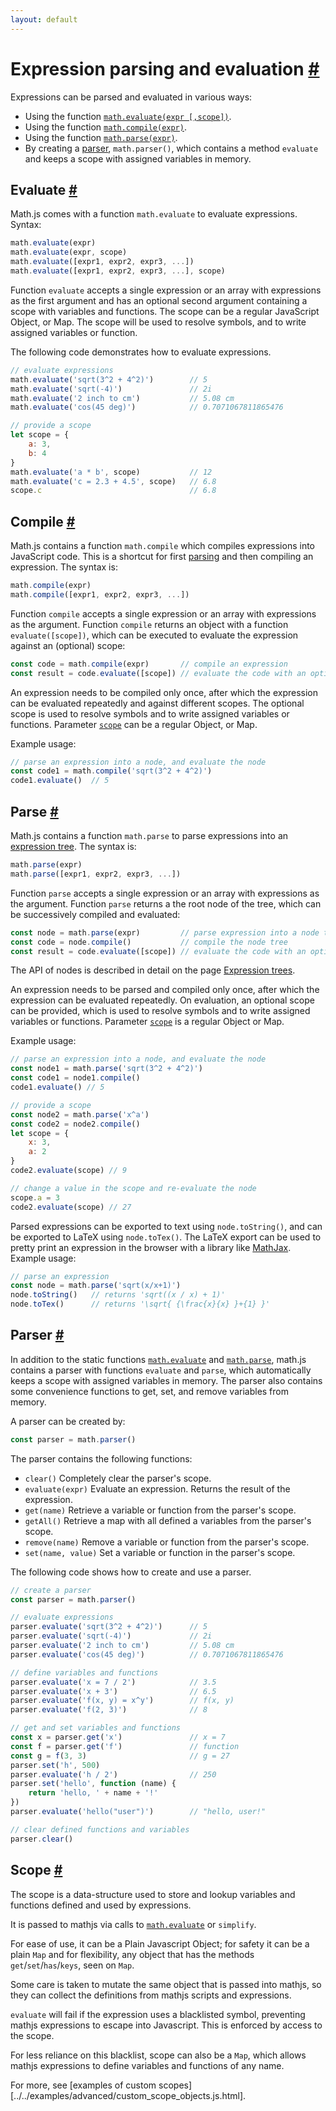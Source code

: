 ```yaml
---
layout: default
---
```


<h1 id="expression-parsing-and-evaluation">Expression parsing and evaluation <a href="#expression-parsing-and-evaluation" title="Permalink">#</a></h1>

Expressions can be parsed and evaluated in various ways:

- Using the function [`math.evaluate(expr [,scope])`](#evaluate).
- Using the function [`math.compile(expr)`](#compile).
- Using the function [`math.parse(expr)`](#parse).
- By creating a [parser](#parser), `math.parser()`, which contains a method
  `evaluate` and keeps a scope with assigned variables in memory.


<h2 id="evaluate">Evaluate <a href="#evaluate" title="Permalink">#</a></h2>

Math.js comes with a function `math.evaluate` to evaluate expressions. Syntax:

```js
math.evaluate(expr)
math.evaluate(expr, scope)
math.evaluate([expr1, expr2, expr3, ...])
math.evaluate([expr1, expr2, expr3, ...], scope)
```

Function `evaluate` accepts a single expression or an array with
expressions as the first argument and has an optional second argument
containing a scope with variables and functions. The scope can be a regular
JavaScript Object, or Map. The scope will be used to resolve symbols, and to write
assigned variables or function.

The following code demonstrates how to evaluate expressions.

```js
// evaluate expressions
math.evaluate('sqrt(3^2 + 4^2)')        // 5
math.evaluate('sqrt(-4)')               // 2i
math.evaluate('2 inch to cm')           // 5.08 cm
math.evaluate('cos(45 deg)')            // 0.7071067811865476

// provide a scope
let scope = {
    a: 3,
    b: 4
}
math.evaluate('a * b', scope)           // 12
math.evaluate('c = 2.3 + 4.5', scope)   // 6.8
scope.c                                 // 6.8
```


<h2 id="compile">Compile <a href="#compile" title="Permalink">#</a></h2>

Math.js contains a function `math.compile` which compiles expressions
into JavaScript code. This is a shortcut for first [parsing](#parse) and then
compiling an expression. The syntax is:

```js
math.compile(expr)
math.compile([expr1, expr2, expr3, ...])
```

Function `compile` accepts a single expression or an array with
expressions as the argument. Function `compile` returns an object with a function
`evaluate([scope])`, which can be executed to evaluate the expression against an
(optional) scope:

```js
const code = math.compile(expr)       // compile an expression
const result = code.evaluate([scope]) // evaluate the code with an optional scope
```

An expression needs to be compiled only once, after which the
expression can be evaluated repeatedly and against different scopes.
The optional scope is used to resolve symbols and to write assigned
variables or functions. Parameter [`scope`](#scope) can be a regular Object, or Map.

Example usage:

```js
// parse an expression into a node, and evaluate the node
const code1 = math.compile('sqrt(3^2 + 4^2)')
code1.evaluate()  // 5
```


<h2 id="parse">Parse <a href="#parse" title="Permalink">#</a></h2>

Math.js contains a function `math.parse` to parse expressions into an
[expression tree](expression_trees.html). The syntax is:

```js
math.parse(expr)
math.parse([expr1, expr2, expr3, ...])
```

Function `parse` accepts a single expression or an array with
expressions as the argument. Function `parse` returns a the root node of the tree,
which can be successively compiled and evaluated:

```js
const node = math.parse(expr)         // parse expression into a node tree
const code = node.compile()           // compile the node tree
const result = code.evaluate([scope]) // evaluate the code with an optional scope
```

The API of nodes is described in detail on the page
[Expression trees](expression_trees.html).

An expression needs to be parsed and compiled only once, after which the
expression can be evaluated repeatedly. On evaluation, an optional scope
can be provided, which is used to resolve symbols and to write assigned
variables or functions. Parameter [`scope`](#scope) is a regular Object or Map.

Example usage:

```js
// parse an expression into a node, and evaluate the node
const node1 = math.parse('sqrt(3^2 + 4^2)')
const code1 = node1.compile()
code1.evaluate() // 5

// provide a scope
const node2 = math.parse('x^a')
const code2 = node2.compile()
let scope = {
    x: 3,
    a: 2
}
code2.evaluate(scope) // 9

// change a value in the scope and re-evaluate the node
scope.a = 3
code2.evaluate(scope) // 27
```

Parsed expressions can be exported to text using `node.toString()`, and can
be exported to LaTeX using `node.toTex()`. The LaTeX export can be used to
pretty print an expression in the browser with a library like
[MathJax](https://www.mathjax.org/). Example usage:

```js
// parse an expression
const node = math.parse('sqrt(x/x+1)')
node.toString()   // returns 'sqrt((x / x) + 1)'
node.toTex()      // returns '\sqrt{ {\frac{x}{x} }+{1} }'
```


<h2 id="parser">Parser <a href="#parser" title="Permalink">#</a></h2>

In addition to the static functions [`math.evaluate`](#evaluate) and
[`math.parse`](#parse), math.js contains a parser with functions `evaluate` and
`parse`, which automatically keeps a scope with assigned variables in memory.
The parser also contains some convenience functions to get, set, and remove
variables from memory.

A parser can be created by:

```js
const parser = math.parser()
```

The parser contains the following functions:

- `clear()`
  Completely clear the parser's scope.
- `evaluate(expr)`
  Evaluate an expression. Returns the result of the expression.
- `get(name)`
  Retrieve a variable or function from the parser's scope.
- `getAll()`
  Retrieve a map with all defined a variables from the parser's scope.
- `remove(name)`
  Remove a variable or function from the parser's scope.
- `set(name, value)`
  Set a variable or function in the parser's scope.

The following code shows how to create and use a parser.

```js
// create a parser
const parser = math.parser()

// evaluate expressions
parser.evaluate('sqrt(3^2 + 4^2)')      // 5
parser.evaluate('sqrt(-4)')             // 2i
parser.evaluate('2 inch to cm')         // 5.08 cm
parser.evaluate('cos(45 deg)')          // 0.7071067811865476

// define variables and functions
parser.evaluate('x = 7 / 2')            // 3.5
parser.evaluate('x + 3')                // 6.5
parser.evaluate('f(x, y) = x^y')        // f(x, y)
parser.evaluate('f(2, 3)')              // 8

// get and set variables and functions
const x = parser.get('x')               // x = 7
const f = parser.get('f')               // function
const g = f(3, 3)                       // g = 27
parser.set('h', 500)
parser.evaluate('h / 2')                // 250
parser.set('hello', function (name) {
    return 'hello, ' + name + '!'
})
parser.evaluate('hello("user")')        // "hello, user!"

// clear defined functions and variables
parser.clear()
```

<h2 id="scope">Scope <a href="#scope" title="Permalink">#</a></h2>

The scope is a data-structure used to store and lookup variables and functions defined and used by expressions.

It is passed to mathjs via calls to [`math.evaluate`](#evaluate) or `simplify`.

For ease of use, it can be a Plain Javascript Object; for safety it can be a plain `Map` and for flexibility, any object that has
the methods `get`/`set`/`has`/`keys`, seen on `Map`.

Some care is taken to mutate the same object that is passed into mathjs, so they can collect the definitions from mathjs scripts and expressions.

`evaluate` will fail if the expression uses a blacklisted symbol, preventing mathjs expressions to escape into Javascript. This is enforced by access to the scope.

For less reliance on this blacklist, scope can also be a `Map`, which allows mathjs expressions to define variables and functions of any name.

For more, see [examples of custom scopes][../../examples/advanced/custom_scope_objects.js.html].
